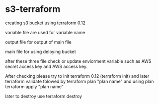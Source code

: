 # s3-terraform
creating s3 bucket using terraform 0.12

variable file are used for variable name

output file for output of main file 

main file for using deloying bucket 

after these three file check or update enviorment variable such as AWS secret access key and AWS access key.

After checking please try to init terraform 0.12 (terraform init) and later terraform validate folowed by terraform plan "plan name" and using plan terraform apply "plan name" 

later to destroy use terraform destroy  


